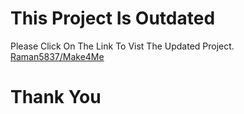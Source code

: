 # This Project Is Outdated 

 Please Click On The Link To Vist The Updated Project. <a href="https://github.com/Raman5837/Make4Me">Raman5837/Make4Me</a>

# Thank You


